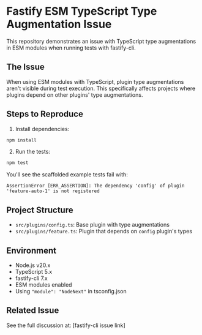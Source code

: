 # Fastify ESM TypeScript Type Augmentation Issue

This repository demonstrates an issue with TypeScript type augmentations in ESM modules when running tests with fastify-cli.

## The Issue

When using ESM modules with TypeScript, plugin type augmentations aren't visible during test execution. This specifically affects projects where plugins depend on other plugins' type augmentations.

## Steps to Reproduce

1. Install dependencies:
```bash
npm install
```

2. Run the tests:
```bash
npm test
```

You'll see the scaffolded example tests fail with:
```
AssertionError [ERR_ASSERTION]: The dependency 'config' of plugin 'feature-auto-1' is not registered
```

## Project Structure

- `src/plugins/config.ts`: Base plugin with type augmentations
- `src/plugins/feature.ts`: Plugin that depends on `config` plugin's types

## Environment

- Node.js v20.x
- TypeScript 5.x
- fastify-cli 7.x
- ESM modules enabled
- Using `"module": "NodeNext"` in tsconfig.json

## Related Issue

See the full discussion at: [fastify-cli issue link]

